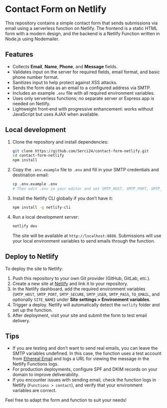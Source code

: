 # Contact Form on Netlify

This repository contains a simple contact form that sends submissions via email using a serverless function on Netlify. The frontend is a static HTML form with a modern design, and the backend is a Netlify Function written in Node.js using Nodemailer.

## Features

- Collects **Email**, **Name**, **Phone**, and **Message** fields.
- Validates input on the server for required fields, email format, and basic phone number format.
- Sanitizes input to help protect against XSS attacks.
- Sends the form data as an email to a configured address via SMTP.
- Includes an example `.env` file with all required environment variables.
- Uses only serverless functions; no separate server or Express app is needed on Netlify.
- Lightweight front‑end with progressive enhancement: works without JavaScript but uses AJAX when available.

## Local development

1. Clone the repository and install dependencies:

   ```bash
   git clone https://github.com/Serci24/contact-form-netlify.git
   cd contact-form-netlify
   npm install
   ```

2. Copy the `.env.example` file to `.env` and fill in your SMTP credentials and destination email:

   ```bash
   cp .env.example .env
   # Then edit .env in your editor and set SMTP_HOST, SMTP_PORT, SMTP_USER, SMTP_PASS, etc.
   ```

3. Install the Netlify CLI globally if you don’t have it:

   ```bash
   npm install -g netlify-cli
   ```

4. Run a local development server:

   ```bash
   netlify dev
   ```

   The site will be available at `http://localhost:8888`. Submissions will use your local environment variables to send emails through the function.

## Deploy to Netlify

To deploy the site to Netlify:

1. Push this repository to your own Git provider (GitHub, GitLab, etc.).
2. Create a new site at [Netlify](https://app.netlify.com/) and link it to your repository.
3. In the Netlify dashboard, add the required environment variables (`SMTP_HOST`, `SMTP_PORT`, `SMTP_SECURE`, `SMTP_USER`, `SMTP_PASS`, `TO_EMAIL`, and optionally `SITE_NAME`) under **Site settings > Environment variables**.
4. Trigger a deploy. Netlify will automatically detect the `netlify` folder and set up the function.
5. After deployment, visit your site and submit the form to test email delivery.

## Tips

- If you are testing and don’t want to send real emails, you can leave the SMTP variables undefined. In this case, the function uses a test account from [Ethereal Email](https://ethereal.email/) and logs a URL for viewing the message in the Netlify Functions logs.
- For production deployments, configure SPF and DKIM records on your domain to improve deliverability.
- If you encounter issues with sending email, check the function logs in Netlify (`Functions > contact`), and verify that your environment variables are correct.

Feel free to adapt the form and function to suit your needs!
